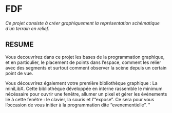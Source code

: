 # FDF
*Ce projet consiste à créer graphiquement la représentation schématique d’un terrain en relief.*

## RESUME
Vous decouvrirez dans ce projet les bases de la programmation graphique, et en particulier,
le placement de points dans l’espace, comment les relier avec des segments et surtout
comment observer la scène depuis un certain point de vue.

Vous découvrirez également votre première bibliothèque graphique : La miniLibX.
Cette bibliothèque développée en interne rassemble le minimum nécéssaire pour ouvrir
une fenêtre, allumer un pixel et gérer les évènements lié à cette fenêtre : le clavier, la
souris et l’“expose”. Ce sera pour vous l’occasion de vous initier à la programmation dite
“evenementielle”. "

